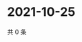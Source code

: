 # 2021-10-25

共 0 条

<!-- BEGIN WEIBO -->
<!-- 最后更新时间 Mon Oct 25 2021 15:09:04 GMT+0800 (China Standard Time) -->

<!-- END WEIBO -->
